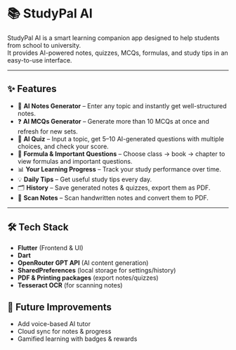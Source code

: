# 📚 StudyPal AI

StudyPal AI is a smart learning companion app designed to help students from school to university.  
It provides AI-powered notes, quizzes, MCQs, formulas, and study tips in an easy-to-use interface.

---

## ✨ Features

- 📝 **AI Notes Generator** – Enter any topic and instantly get well-structured notes.
- ❓ **AI MCQs Generator** – Generate more than 10 MCQs at once and refresh for new sets.
- 🧠 **AI Quiz** – Input a topic, get 5–10 AI-generated questions with multiple choices, and check your score.
- 📘 **Formula & Important Questions** – Choose class → book → chapter to view formulas and important questions.
- 📊 **Your Learning Progress** – Track your study performance over time.
- 💡 **Daily Tips** – Get useful study tips every day.
- 🗂 **History** – Save generated notes & quizzes, export them as PDF.
- 📸 **Scan Notes** – Scan handwritten notes and convert them to PDF.
---

## 🛠 Tech Stack

- **Flutter** (Frontend & UI)
- **Dart**
- **OpenRouter GPT API** (AI content generation)
- **SharedPreferences** (local storage for settings/history)
- **PDF & Printing packages** (export notes/quizzes)
- **Tesseract OCR** (for scanning notes)

## 🔮 Future Improvements

- Add voice-based AI tutor
- Cloud sync for notes & progress
- Gamified learning with badges & rewards
